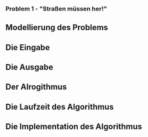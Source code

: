 ### Problem 1 - "Straßen müssen her!"

## Modellierung des Problems

## Die Eingabe

## Die Ausgabe

## Der Alrogithmus

## Die Laufzeit des Algorithmus

## Die Implementation des Algorithmus
